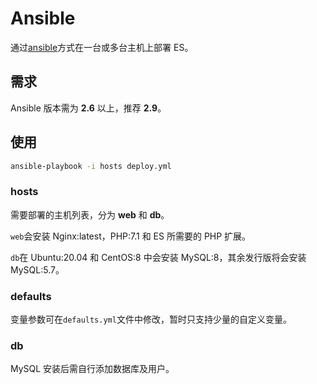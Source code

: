 # Ansible

通过[ansible](https://www.ansible.com/)方式在一台或多台主机上部署 ES。

## 需求

Ansible 版本需为 **2.6** 以上，推荐 **2.9**。

## 使用

```bash
ansible-playbook -i hosts deploy.yml
```

### hosts

需要部署的主机列表，分为 **web** 和 **db**。

`web`会安装 Nginx:latest，PHP:7.1 和 ES 所需要的 PHP 扩展。

`db`在 Ubuntu:20.04 和 CentOS:8 中会安装 MySQL:8，其余发行版将会安装 MySQL:5.7。

### defaults

变量参数可在`defaults.yml`文件中修改，暂时只支持少量的自定义变量。

### db

MySQL 安装后需自行添加数据库及用户。

